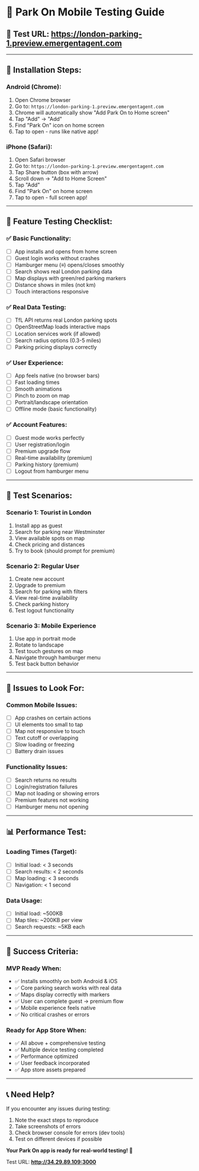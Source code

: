 # 📱 Park On Mobile Testing Guide

## 🎯 Test URL: https://london-parking-1.preview.emergentagent.com

---

## 📲 Installation Steps:

### Android (Chrome):
1. Open Chrome browser
2. Go to: `https://london-parking-1.preview.emergentagent.com`
3. Chrome will automatically show "Add Park On to Home screen"
4. Tap "Add" → "Add" 
5. Find "Park On" icon on home screen
6. Tap to open - runs like native app!

### iPhone (Safari):
1. Open Safari browser  
2. Go to: `https://london-parking-1.preview.emergentagent.com`
3. Tap Share button (box with arrow)
4. Scroll down → "Add to Home Screen"
5. Tap "Add"
6. Find "Park On" on home screen
7. Tap to open - full screen app!

---

## 🧪 Feature Testing Checklist:

### ✅ Basic Functionality:
- [ ] App installs and opens from home screen
- [ ] Guest login works without crashes
- [ ] Hamburger menu (≡) opens/closes smoothly
- [ ] Search shows real London parking data
- [ ] Map displays with green/red parking markers
- [ ] Distance shows in miles (not km)
- [ ] Touch interactions responsive

### ✅ Real Data Testing:
- [ ] TfL API returns real London parking spots
- [ ] OpenStreetMap loads interactive maps
- [ ] Location services work (if allowed)
- [ ] Search radius options (0.3-5 miles)
- [ ] Parking pricing displays correctly

### ✅ User Experience:
- [ ] App feels native (no browser bars)
- [ ] Fast loading times
- [ ] Smooth animations
- [ ] Pinch to zoom on map
- [ ] Portrait/landscape orientation
- [ ] Offline mode (basic functionality)

### ✅ Account Features:
- [ ] Guest mode works perfectly
- [ ] User registration/login
- [ ] Premium upgrade flow
- [ ] Real-time availability (premium)
- [ ] Parking history (premium)
- [ ] Logout from hamburger menu

---

## 🎯 Test Scenarios:

### Scenario 1: Tourist in London
1. Install app as guest
2. Search for parking near Westminster
3. View available spots on map
4. Check pricing and distances
5. Try to book (should prompt for premium)

### Scenario 2: Regular User
1. Create new account
2. Upgrade to premium 
3. Search for parking with filters
4. View real-time availability
5. Check parking history
6. Test logout functionality

### Scenario 3: Mobile Experience
1. Use app in portrait mode
2. Rotate to landscape
3. Test touch gestures on map
4. Navigate through hamburger menu
5. Test back button behavior

---

## 🐛 Issues to Look For:

### Common Mobile Issues:
- [ ] App crashes on certain actions
- [ ] UI elements too small to tap
- [ ] Map not responsive to touch
- [ ] Text cutoff or overlapping
- [ ] Slow loading or freezing
- [ ] Battery drain issues

### Functionality Issues:
- [ ] Search returns no results
- [ ] Login/registration failures
- [ ] Map not loading or showing errors
- [ ] Premium features not working
- [ ] Hamburger menu not opening

---

## 📊 Performance Test:

### Loading Times (Target):
- [ ] Initial load: < 3 seconds
- [ ] Search results: < 2 seconds  
- [ ] Map loading: < 3 seconds
- [ ] Navigation: < 1 second

### Data Usage:
- [ ] Initial load: ~500KB
- [ ] Map tiles: ~200KB per view
- [ ] Search requests: ~5KB each

---

## 🎉 Success Criteria:

### MVP Ready When:
- ✅ Installs smoothly on both Android & iOS
- ✅ Core parking search works with real data
- ✅ Maps display correctly with markers
- ✅ User can complete guest → premium flow  
- ✅ Mobile experience feels native
- ✅ No critical crashes or errors

### Ready for App Store When:
- ✅ All above + comprehensive testing
- ✅ Multiple device testing completed
- ✅ Performance optimized
- ✅ User feedback incorporated
- ✅ App store assets prepared

---

## 📞 Need Help?

If you encounter any issues during testing:
1. Note the exact steps to reproduce
2. Take screenshots of errors
3. Check browser console for errors (dev tools)
4. Test on different devices if possible

**Your Park On app is ready for real-world testing!** 🚀

Test URL: **http://34.29.89.109:3000**